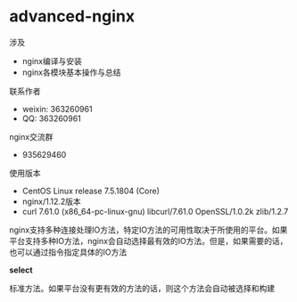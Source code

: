 advanced-nginx
=======================
涉及
- nginx编译与安装
- nginx各模块基本操作与总结

联系作者
- weixin: 363260961
- QQ: 363260961

nginx交流群
-  935629460

使用版本
- CentOS Linux release 7.5.1804 (Core)
- nginx/1.12.2版本
- curl 7.61.0 (x86_64-pc-linux-gnu) libcurl/7.61.0 OpenSSL/1.0.2k zlib/1.2.7

nginx支持多种连接处理IO方法，特定IO方法的可用性取决于所使用的平台。如果平台支持多种IO方法，nginx会自动选择最有效的IO方法。但是，如果需要的话，也可以通过指令指定具体的IO方法

**select**

  标准方法。如果平台没有更有效的方法的话，则这个方法会自动被选择和构建
